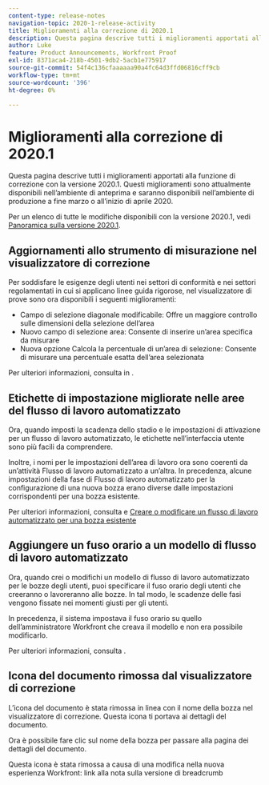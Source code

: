 ```yaml
---
content-type: release-notes
navigation-topic: 2020-1-release-activity
title: Miglioramenti alla correzione di 2020.1
description: Questa pagina descrive tutti i miglioramenti apportati alla funzione di correzione con la versione 2020.1. Questi miglioramenti sono attualmente disponibili nell’ambiente di anteprima e saranno disponibili nell’ambiente di produzione a fine marzo o all’inizio di aprile 2020.
author: Luke
feature: Product Announcements, Workfront Proof
exl-id: 8371aca4-218b-4501-9db2-5acb1e775917
source-git-commit: 54f4c136cfaaaaaa90a4fc64d3ffd06816cff9cb
workflow-type: tm+mt
source-wordcount: '396'
ht-degree: 0%

---
```


# Miglioramenti alla correzione di 2020.1

Questa pagina descrive tutti i miglioramenti apportati alla funzione di correzione con la versione 2020.1. Questi miglioramenti sono attualmente disponibili nell’ambiente di anteprima e saranno disponibili nell’ambiente di produzione a fine marzo o all’inizio di aprile 2020.

Per un elenco di tutte le modifiche disponibili con la versione 2020.1, vedi [Panoramica sulla versione 2020.1](../../../product-announcements/product-releases/2020.1-release-activity/2020.1-release-overview.md).

## Aggiornamenti allo strumento di misurazione nel visualizzatore di correzione

Per soddisfare le esigenze degli utenti nei settori di conformità e nei settori regolamentati in cui si applicano linee guida rigorose, nel visualizzatore di prove sono ora disponibili i seguenti miglioramenti:

* Campo di selezione diagonale modificabile: Offre un maggiore controllo sulle dimensioni della selezione dell’area
* Nuovo campo di selezione area: Consente di inserire un’area specifica da misurare
* Nuova opzione Calcola la percentuale di un’area di selezione: Consente di misurare una percentuale esatta dell’area selezionata

Per ulteriori informazioni, consulta in .

## Etichette di impostazione migliorate nelle aree del flusso di lavoro automatizzato

Ora, quando imposti la scadenza dello stadio e le impostazioni di attivazione per un flusso di lavoro automatizzato, le etichette nell’interfaccia utente sono più facili da comprendere.

Inoltre, i nomi per le impostazioni dell’area di lavoro ora sono coerenti da un’attività Flusso di lavoro automatizzato a un’altra. In precedenza, alcune impostazioni della fase di Flusso di lavoro automatizzato per la configurazione di una nuova bozza erano diverse dalle impostazioni corrispondenti per una bozza esistente.

Per ulteriori informazioni, consulta e [Creare o modificare un flusso di lavoro automatizzato per una bozza esistente](../../../review-and-approve-work/proofing/managing-proofs-within-workfront/create-edit-automated-workflow-existing-proof.md)

## Aggiungere un fuso orario a un modello di flusso di lavoro automatizzato

Ora, quando crei o modifichi un modello di flusso di lavoro automatizzato per le bozze degli utenti, puoi specificare il fuso orario degli utenti che creeranno o lavoreranno alle bozze. In tal modo, le scadenze delle fasi vengono fissate nei momenti giusti per gli utenti.

In precedenza, il sistema impostava il fuso orario su quello dell’amministratore Workfront che creava il modello e non era possibile modificarlo.

Per ulteriori informazioni, consulta .

## Icona del documento rimossa dal visualizzatore di correzione

L’icona del documento è stata rimossa in linea con il nome della bozza nel visualizzatore di correzione. Questa icona ti portava ai dettagli del documento.

Ora è possibile fare clic sul nome della bozza per passare alla pagina dei dettagli del documento.

Questa icona è stata rimossa a causa di una modifica nella nuova esperienza Workfront: link alla nota sulla versione di breadcrumb
